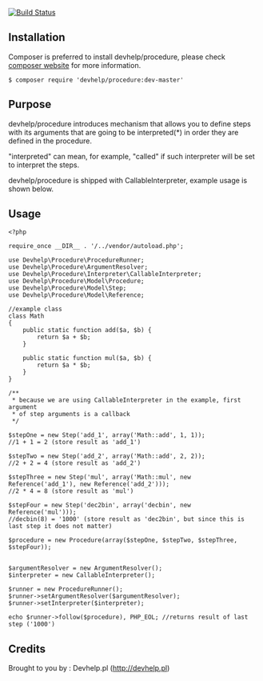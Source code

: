 [![Build Status](https://travis-ci.org/devhelp/procedure.png)](https://travis-ci.org/devhelp/procedure)

## Installation

Composer is preferred to install devhelp/procedure, please check [composer website](http://getcomposer.org) for more information.

```
$ composer require 'devhelp/procedure:dev-master'
```

## Purpose

devhelp/procedure introduces mechanism that allows you to define steps with its arguments that
are going to be interpreted(*) in order they are defined in the procedure.

"interpreted" can mean, for example, "called" if such interpreter will be set to interpret the steps.

devhelp/procedure is shipped with CallableInterpreter, example usage is shown below.

## Usage

```
<?php

require_once __DIR__ . '/../vendor/autoload.php';

use Devhelp\Procedure\ProcedureRunner;
use Devhelp\Procedure\ArgumentResolver;
use Devhelp\Procedure\Interpreter\CallableInterpreter;
use Devhelp\Procedure\Model\Procedure;
use Devhelp\Procedure\Model\Step;
use Devhelp\Procedure\Model\Reference;

//example class
class Math
{
    public static function add($a, $b) {
        return $a + $b;
    }

    public static function mul($a, $b) {
        return $a * $b;
    }
}

/**
 * because we are using CallableInterpreter in the example, first argument
 * of step arguments is a callback
 */

$stepOne = new Step('add_1', array('Math::add', 1, 1));
//1 + 1 = 2 (store result as 'add_1')

$stepTwo = new Step('add_2', array('Math::add', 2, 2));
//2 + 2 = 4 (store result as 'add_2')

$stepThree = new Step('mul', array('Math::mul', new Reference('add_1'), new Reference('add_2')));
//2 * 4 = 8 (store result as 'mul')

$stepFour = new Step('dec2bin', array('decbin', new Reference('mul')));
//decbin(8) = '1000' (store result as 'dec2bin', but since this is last step it does not matter)

$procedure = new Procedure(array($stepOne, $stepTwo, $stepThree, $stepFour));


$argumentResolver = new ArgumentResolver();
$interpreter = new CallableInterpreter();

$runner = new ProcedureRunner();
$runner->setArgumentResolver($argumentResolver);
$runner->setInterpreter($interpreter);

echo $runner->follow($procedure), PHP_EOL; //returns result of last step ('1000')
```

## Credits

Brought to you by : Devhelp.pl (http://devhelp.pl)